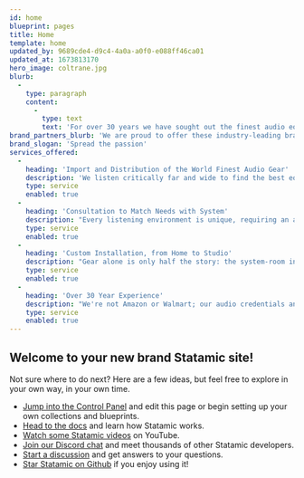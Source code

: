 ```yaml
---
id: home
blueprint: pages
title: Home
template: home
updated_by: 9689cde4-d9c4-4a0a-a0f0-e088ff46ca01
updated_at: 1673813170
hero_image: coltrane.jpg
blurb:
  -
    type: paragraph
    content:
      -
        type: text
        text: 'For over 30 years we have sought out the finest audio equipment in the world to bring the thrill and magic of music home. We are proud to offer these industry-leading brands through our network of dealers.'
brand_partners_blurb: 'We are proud to offer these industry-leading brands through our network of dealers...'
brand_slogan: 'Spread the passion'
services_offered:
  -
    heading: 'Import and Distribution of the World Finest Audio Gear'
    description: 'We listen critically far and wide to find the best equipment for musical reproduction available. Innovative designs push the envelope, in an unending journey to ever greater sonic perfection.'
    type: service
    enabled: true
  -
    heading: 'Consultation to Match Needs with System'
    description: "Every listening environment is unique, requiring an artful blend of components to draw out the magic. From amps to power cables to room treatments, we'll help you discover what you've been missing."
    type: service
    enabled: true
  -
    heading: 'Custom Installation, from Home to Studio'
    description: "Gear alone is only half the story: the system-room interface is just as important, requiring expertise that separates the merely good from the truly great. We'll visit you on-site and won't leave until everything is singing."
    type: service
    enabled: true
  -
    heading: 'Over 30 Year Experience'
    description: "We're not Amazon or Walmart; our audio credentials and pedigree run deep. As the industry and technologies have evolved, we've kept right at the cutting edge, keeping the flame of true Music burning for many thousands of listeners."
    type: service
    enabled: true
---
```

## Welcome to your new brand Statamic site!

Not sure where to do next? Here are a few ideas, but feel free to explore in your own way, in your own time.

- [Jump into the Control Panel](/cp) and edit this page or begin setting up your own collections and blueprints.
- [Head to the docs](https://statamic.dev) and learn how Statamic works.
- [Watch some Statamic videos](https://youtube.com/statamic) on YouTube.
- [Join our Discord chat](https://statamic.com/discord) and meet thousands of other Statamic developers.
- [Start a discussion](https://github.com/statamic/cms/discussions) and get answers to your questions.
- [Star Statamic on Github](https://github.com/statamic/cms) if you enjoy using it!
